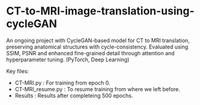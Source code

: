 # CT-to-MRI-image-translation-using-cycleGAN

An ongoing project with CycleGAN-based model for CT to MRI translation, preserving anatomical
structures with cycle-consistency. Evaluated using SSIM, PSNR and enhanced fine-grained detail through
attention and hyperparameter tuning. (PyTorch, Deep Learning)

Key files:
- CT-MRI.py : For training from epoch 0.
- CT-MRI_resume.py : To resume training from where we left before.
- Results : Results after completeing 500 epochs.
